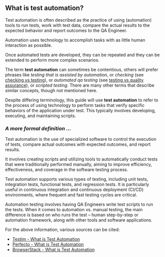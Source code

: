 ## What is test automation?

Test automation is often described as the practice of using (automation) tools to run tests, work with test data, compare the actual results to the expected behavior and report outcomes to the QA Engineer.

Automation uses technology to accomplish tasks with as little human interaction as possible.

Once automated tests are developed, they can be repeated and they can be extended to perform more complex scenarios.

The term **test automation** can sometimes be contentious, 
others will prefer phrases like <em>testing that is assisted by automation</em>, 
or <em>checking</em> (see [checking vs testing](https://developsense.com/blog/2009/08/testing-vs-checking)), 
or <em>automated qa testing</em> (see [testing vs quality assurance](https://www.browserstack.com/guide/quality-assurance-vs-testing)), 
or <em>scripted testing</em>. There are many other terms that describe similar concepts, though not mentioned here.

Despite differing terminology, this guide will use **test automation** to refer to the process of using technology to perform tasks that verify specific behaviors of the application under test. This typically involves developing, executing, and maintaining scripts.

### <em>A more formal definition …</em> <p>
Test automation is the use of specialized software to control the execution of tests, compare actual outcomes with expected outcomes, and report results. 

It involves creating scripts and utilizing tools to automatically conduct tests that were traditionally performed manually, aiming to improve efficiency, effectiveness, and coverage in the software testing process.

Test automation supports various types of testing, including unit tests, integration tests, functional tests, and regression tests. It is particularly useful in continuous integration and continuous deployment (CI/CD) environments, where frequent and fast testing cycles are critical.


Automation testing involves having QA Engineers write test scripts to run the tests. When it comes to automation vs. manual testing, the main difference is based on who runs the test – human step-by-step or automation framework, along with other tools and software applications.

For the above information, various sources can be cited:

* [Testim - What is Test Automation](https://www.testim.io/blog/what-is-test-automation/)
* [Perfecto - What is Test Automation](https://www.perfecto.io/blog/what-is-test-automation)
* [BrowserStack - What is Test Automation](https://www.browserstack.com/guide/what-is-test-automation)





